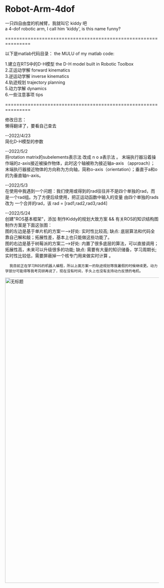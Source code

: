 # Robot-Arm-4dof
一只四自由度的机械臂，我就叫它 kiddy 吧     
a 4-dof robotic arm, I call him 'kiddy', is this name funny?

  
===============================================================
  
以下是matlab代码目录：
the MULU of my matlab code:
    

1.建立在RTS中的D-H模型 the D-H model built in Robotic Toolbox       
2.正运动学解   forward kinematics         
3.逆运动学解   inverse kinematics      
4.轨迹规划  trajectory planning       
5.动力学解  dynamics      
6.一些注意事项  tips       
  
     
===============================================================    
         
修改日志：    
懒得翻译了，要看自己查去
  
--2022/4/23   
      简化D-H模型的参数
           
--2022/5/2    
      将rotation matrix的subelements表示法 改成 n o a表示法 。
 末端执行器沿着操作端的z-axis接近被操作物体，此时这个轴被称为接近轴a-axis （approach）；末端执行器接近物体的方向称为方向轴，简称o-axis（orientation）；垂直于a和o的为垂直轴n-axis。
       
--2022/5/3        
      在使用中我遇到一个问题：我们使用或得到的rad往往并不是四个单独的rad，而是一个rad组。为了方便后续使用，把正运动函数中输入的变量 由四个单独的rads 改为 一个合并的rad，该 rad = [rad1,rad2,rad3,rad4]
      
      
--2022/5/24          
      创建"ROS基本框架"，添加 制作Kiddy的规划大致方案 && 有关ROS的知识结构图
      制作方案是下面这张图：                 
      图的左边是基于单片机的方案一-->好处: 实时性比较高; 缺点: 底层算法和代码全靠自己解和敲；拓展性差，基本上也只能做这些功能了。                   
      图的右边是基于树莓派的方案二-->好处: 内置了很多底层的算法，可以直接调用；拓展性高，未来可以升级很多的功能; 缺点: 需要有大量的知识储备，学习周期长; 实时性比较低，需要屏蔽掉一个核专门用来做实时计算 。         
      
      我目前正在学习ROS的机器人编程，所以上面方案一的轨迹规划等我暑假的时候继续更。动力学部分可能得等我考完研再说了，现在没有时间，手头上也没有支持动力反馈的电机。
           
 <img width="997" alt="无标题" src="https://user-images.githubusercontent.com/78713753/170242655-f039e6d6-533d-49e1-9a92-79daf0ce4821.png">

 
 
